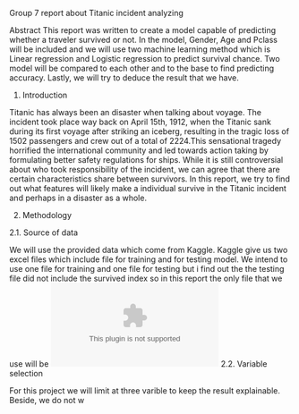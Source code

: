 Group 7 report about Titanic incident analyzing

Abstract 
This report was written to create a model capable of predicting whether a traveler survived or not. In the model, Gender, Age and Pclass will be included and we will use two machine learning method which is Linear regression and Logistic regression to predict survival chance. Two model will be compared to each other and to the base to find predicting accuracy. Lastly, we will try to deduce the result that we have.

1. Introduction

Titanic has always been an disaster when talking about voyage. The incident took place way back on April 15th, 1912, when the Titanic
sank during its first voyage after striking an iceberg, resulting in the tragic loss of 1502 passengers and crew out of a total of 2224.This sensational tragedy
horrified the international community and led towards action taking by formulating better safety regulations for ships. While it is still controversial about who took responsibility of the incident, we can agree that there are certain characteristics share between survivors. In this report, we try to find out what features will likely make a individual survive in the Titanic incident and perhaps in a disaster as a whole.

2. Methodology

2.1. Source of data

We will use the provided data which come from Kaggle. Kaggle give us two excel files which include file for training and for testing model. We intend to use one file for training and one file for testing but i find out the the testing file did not include the survived index so in this report the only file that we use will be ![](train.csv)
2.2. Variable selection


For this project we will limit at three varible to keep the result explainable. Beside, we do not w
